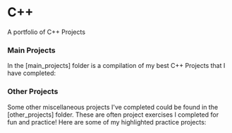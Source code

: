 # C++
A portfolio of C++ Projects

### Main Projects
In the [main_projects] folder is a compilation of my best C++ Projects that I have completed:


### Other Projects
Some other miscellaneous projects I've completed could be found in the [other_projects] folder. These are often project exercises I completed for fun and practice! Here are some of my highlighted practice projects:

